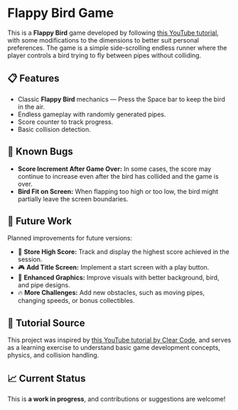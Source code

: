 # Flappy Bird Game

This is a **Flappy Bird** game developed by following [this YouTube tutorial](https://youtu.be/XtQMytORBmM?si=vZhHUgiJ8VPuVfEk), with some modifications to the dimensions to better suit personal preferences. The game is a simple side-scrolling endless runner where the player controls a bird trying to fly between pipes without colliding.


## 📋 Features

- Classic **Flappy Bird** mechanics — Press the Space bar to keep the bird in the air.
- Endless gameplay with randomly generated pipes.
- Score counter to track progress.
- Basic collision detection.


## 🐛 Known Bugs

- **Score Increment After Game Over:** In some cases, the score may continue to increase even after the bird has collided and the game is over.
- **Bird Fit on Screen:** When flapping too high or too low, the bird might partially leave the screen boundaries.


## 🚀 Future Work

Planned improvements for future versions:

- 🏅 **Store High Score:** Track and display the highest score achieved in the session.
- 🎮 **Add Title Screen:** Implement a start screen with a play button.
- 🎨 **Enhanced Graphics:** Improve visuals with better background, bird, and pipe designs.
- 🔥 **More Challenges:** Add new obstacles, such as moving pipes, changing speeds, or bonus collectibles.


## 🎥 Tutorial Source

This project was inspired by [this YouTube tutorial by Clear Code](https://youtu.be/XtQMytORBmM?si=vZhHUgiJ8VPuVfEk), and serves as a learning exercise to understand basic game development concepts, physics, and collision handling.


## 📈 Current Status

This is **a work in progress**, and contributions or suggestions are welcome!

